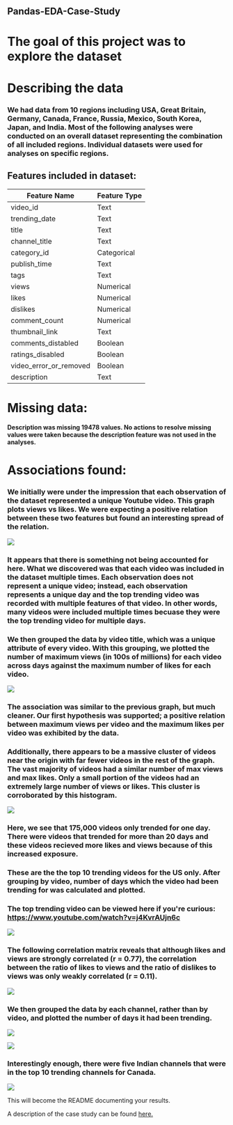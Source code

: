 ## Pandas-EDA-Case-Study

# The goal of this project was to explore the dataset

# Describing the data

### We had data from 10 regions including USA, Great Britain, Germany, Canada, France, Russia, Mexico, South Korea, Japan, and India. Most of the following analyses were conducted on an overall dataset representing the combination of all included regions. Individual datasets were used for analyses on specific regions.

## Features included in dataset:

Feature Name | Feature Type
------------ | -------------
video_id | Text
trending_date | Text
title | Text
channel_title | Text
category_id | Categorical
publish_time | Text
tags | Text
views | Numerical
likes | Numerical
dislikes | Numerical
comment_count | Numerical
thumbnail_link | Text
comments_distabled | Boolean
ratings_disabled | Boolean
video_error_or_removed | Boolean
description | Text

# Missing data:

#### Description was missing 19478 values. No actions to resolve missing values were taken because the description feature was not used in the analyses.

# Associations found:

### We initially were under the impression that each observation of the dataset represented a unique Youtube video. This graph plots views vs likes. We were expecting a positive relation between these two features but found an interesting spread of the relation.

![](images/image3.png)

### It appears that there is something not being accounted for here. What we discovered was that each video was included in the dataset multiple times. Each observation does not represent a unique video; instead, each observation represents a unique day and the top trending video was recorded with multiple features of that video. In other words, many videos were included multiple times becuase they were the top trending video for multiple days.

### We then grouped the data by video title, which was a unique attribute of every video. With this grouping, we plotted the number of maximum views (in 100s of millions) for each video across days against the maximum number of likes for each video.

![](images/image2.png)

### The association was similar to the previous graph, but much cleaner. Our first hypothesis was supported; a positive relation between maximum views per video and the maximum likes per video was exhibited by the data.

### Additionally, there appears to be a massive cluster of videos near the origin with far fewer videos in the rest of the graph. The vast majority of videos had a similar number of max views and max likes. Only a small portion of the videos had an extremely large number of views or likes. This cluster is corroborated by this histogram.

![](images/image6.png)

### Here, we see that 175,000 videos only trended for one day. There were videos that trended for more than 20 days and these videos recieved more likes and views because of this increased exposure.

### These are the the top 10 trending videos for the US only. After grouping by video, number of days which the video had been trending for was calculated and plotted.
### The top trending video can be viewed here if you're curious: https://www.youtube.com/watch?v=j4KvrAUjn6c

![](images/image1.png)

### The following correlation matrix reveals that although likes and views are strongly correlated (r = 0.77), the correlation between the ratio of likes to views and the ratio of dislikes to views was only weakly correlated (r = 0.11).

![](images/image.png)

### We then grouped the data by each channel, rather than by video, and plotted the number of days it had been trending.

![](images/image5.png)

![](images/image7.png)

### Interestingly enough, there were five Indian channels that were in the top 10 trending channels for Canada.

![](images/image8.png)








This will become the README documenting your results.  

A description of the case study can be found [here.](case_study_description.md)
